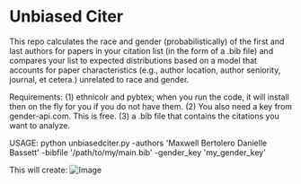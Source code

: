 # Unbiased Citer
This repo calculates the race and gender (probabilistically) of the first and last authors for papers in your citation list (in the form of a .bib file) and compares your list to expected distributions based on a model that accounts for paper characteristics (e.g., author location, author seniority, journal, et cetera.) unrelated to race and gender. 

Requirements:
(1) ethnicolr and pybtex; when you run the code, it will install then on the fly for you if you do not have them.
(2) You also need a key from gender-api.com. This is free.
(3) a .bib file that contains the citations you want to analyze.

USAGE:
python unbiasedciter.py -authors 'Maxwell Bertolero Danielle Bassett' -bibfile '/path/to/my/main.bib' -gender_key 'my_gender_key'

This will create:
![Image](https://raw.githubusercontent.com//mb3152/unbiasedciter/master/race_gender_citations.png?raw=true)
